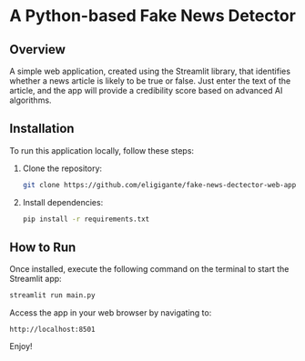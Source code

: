# A Python-based Fake News Detector
## Overview
A simple web application, created using the Streamlit library, that identifies whether a news article is likely to be true or false. Just enter the text of the article, and the app will provide a credibility score based on advanced AI algorithms.

## Installation
To run this application locally, follow these steps:

1. Clone the repository:
   ```bash
   git clone https://github.com/eligigante/fake-news-dectector-web-app.git
   ```

2. Install dependencies:
   ```bash
   pip install -r requirements.txt
   ```

## How to Run
Once installed, execute the following command on the terminal to start the Streamlit app:
```bash
streamlit run main.py
```

Access the app in your web browser by navigating to:
```
http://localhost:8501
```

Enjoy!
